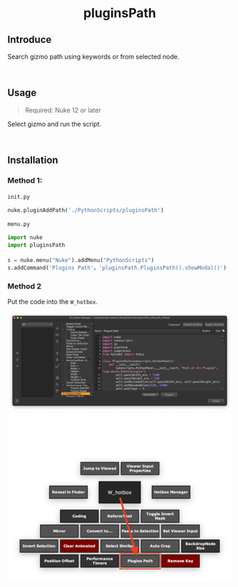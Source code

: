 <h1 align='center'>
  pluginsPath
</h1>

## Introduce
Search gizmo path using keywords or from selected node.

<br />

## Usage
> Required: Nuke 12 or later

Select gizmo and run the script.

<br />

## Installation

### Method 1:

`init.py`

```python
nuke.pluginAddPath('./PythonScripts/pluginsPath')
```

`menu.py`

```python
import nuke
import pluginsPath

s = nuke.menu("Nuke").addMenu("PythonScripts")
s.addCommand('Plugins Path'，'pluginsPath.PluginsPath().showModal()')
```

### Method 2

Put the code into the `W_hotbox`.

![usage 01](./images/usage_01.png)
![usage 02](./images/usage_02.png)
